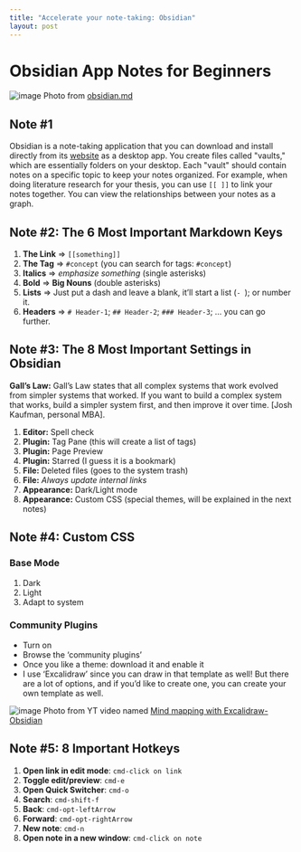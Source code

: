 ```yaml
---
title: "Accelerate your note-taking: Obsidian"
layout: post
---
```


# Obsidian App Notes for Beginners

![image](https://github.com/user-attachments/assets/8ee2139e-5efe-4b2d-91ab-c45530ce3e30)
Photo from [obsidian.md](https://obsidian.md/)


## Note #1
Obsidian is a note-taking application that you can download and install directly from its [website](https://obsidian.md/) as a desktop app. You create files called "vaults," which are essentially folders on your desktop. Each "vault" should contain notes on a specific topic to keep your notes organized. For example, when doing literature research for your thesis, you can use `[[ ]]` to link your notes together. You can view the relationships between your notes as a graph.

## Note #2: The 6 Most Important Markdown Keys
1. **The Link** ⇒ `[[something]]`
2. **The Tag** ⇒ `#concept` (you can search for tags: `#concept`)
3. **Italics** ⇒ *emphasize something* (single asterisks)
4. **Bold** ⇒ **Big Nouns** (double asterisks)
5. **Lists** ⇒ Just put a dash and leave a blank, it’ll start a list (`- `); or number it.
6. **Headers** ⇒ `# Header-1`; `## Header-2`; `### Header-3`; … you can go further.

## Note #3: The 8 Most Important Settings in Obsidian
**Gall’s Law:** Gall’s Law states that all complex systems that work evolved from simpler systems that worked. If you want to build a complex system that works, build a simpler system first, and then improve it over time. [Josh Kaufman, personal MBA].

1. **Editor:** Spell check
2. **Plugin:** Tag Pane (this will create a list of tags)
3. **Plugin:** Page Preview
4. **Plugin:** Starred (I guess it is a bookmark)
5. **File:** Deleted files (goes to the system trash)
6. **File:** *Always update internal links*
7. **Appearance:** Dark/Light mode
8. **Appearance:** Custom CSS (special themes, will be explained in the next notes)

## Note #4: Custom CSS
### Base Mode
1. Dark
2. Light
3. Adapt to system

### Community Plugins
- Turn on
- Browse the ‘community plugins’
- Once you like a theme: download it and enable it
- I use ‘Excalidraw’ since you can draw in that template as well! But there are a lot of options, and if you’d like to create one, you can create your own template as well.

![image](https://github.com/user-attachments/assets/d3eb9cc9-3aa0-40a2-8a77-96d58b362836)
Photo from YT video named [Mind mapping with Excalidraw-Obsidian](https://youtu.be/pWcHBmJLvLc?si=UpFvZG9nda3wYoOA)

## Note #5: 8 Important Hotkeys
1. **Open link in edit mode**: `cmd-click on link`
2. **Toggle edit/preview**: `cmd-e`
3. **Open Quick Switcher**: `cmd-o`
4. **Search**: `cmd-shift-f`
5. **Back**: `cmd-opt-leftArrow`
6. **Forward**: `cmd-opt-rightArrow`
7. **New note**: `cmd-n`
8. **Open note in a new window**: `cmd-click on note`
